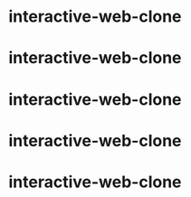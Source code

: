 # interactive-web-clone
# interactive-web-clone
# interactive-web-clone
# interactive-web-clone
# interactive-web-clone
